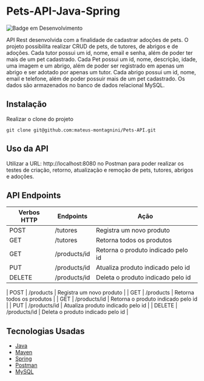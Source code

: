 # Pets-API-Java-Spring

![Badge em Desenvolvimento](http://img.shields.io/static/v1?label=STATUS&message=CONCLUÍDO&color=GREEN&style=for-the-badge)

API Rest desenvolvida com a finalidade de cadastrar adoções de pets. O projeto possibilita realizar CRUD de pets, de tutores, de abrigos e de adoções. Cada tutor possui um id, nome, email e senha, além de poder ter mais de um pet cadastrado. Cada Pet possui um id, nome, descrição, idade, uma imagem e um abrigo, além de poder ser registrado em apenas um abrigo e ser adotado por apenas um tutor. Cada abrigo possui um id, nome, email e telefone, além de poder possuir mais de um pet cadastrado. Os dados são armazenados no banco de dados relacional MySQL.

## Instalação

Realizar o clone do projeto

```shell
git clone git@github.com:mateus-montagnini/Pets-API.git
```

## Uso da API

Utilizar a URL: http://localhost:8080 no Postman para poder realizar os testes de criação, retorno, atualização e remoção de pets, tutores, abrigos e adoções.


## API Endpoints

| Verbos HTTP | Endpoints | Ação |
| --- | --- | --- |
| POST | /tutores | Registra um novo produto |
| GET | /tutores | Retorna todos os produtos |
| GET | /products/id | Retorna o produto indicado pelo id |
| PUT | /products/id | Atualiza produto indicado pelo id |
| DELETE | /products/id | Deleta o produto indicado pelo id |

| POST | /products | Registra um novo produto |
| GET | /products | Retorna todos os produtos |
| GET | /products/id | Retorna o produto indicado pelo id |
| PUT | /products/id | Atualiza produto indicado pelo id |
| DELETE | /products/id | Deleta o produto indicado pelo id |


## Tecnologias Usadas

* [Java](https://dev.java/)
* [Maven](https://maven.apache.org/)
* [Spring](https://spring.io/)
* [Postman](https://www.postman.com/)
* [MySQL](https://www.mysql.com/) 
